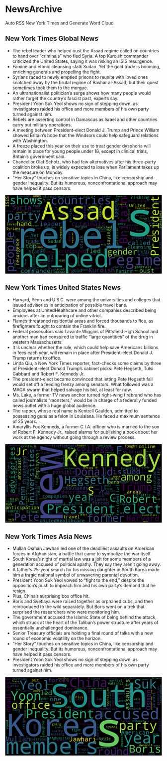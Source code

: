 # NewsArchive
Auto RSS New York Times and Generate Word Cloud

## New York Times Global News
* The rebel leader who helped oust the Assad regime called on countries to hand over “criminals” who fled Syria. A top Kurdish commander criticized the United States, saying it was risking an ISIS resurgence.
* Famine and ethnic cleansing stalk Sudan. Yet the gold trade is booming, enriching generals and propelling the fight.
* Syrians raced to newly emptied prisons to reunite with loved ones snatched away by the brutal regime of Bashar al-Assad, but their quest sometimes took them to the morgue.
* An ultranationalist politician’s surge shows how many people would rather forget the country’s fascist past, experts say.
* President Yoon Suk Yeol shows no sign of stepping down, as investigators raided his office and more members of his own party turned against him.
* Rebels are asserting control in Damascus as Israel and other countries carry out military operations.
* A meeting between President-elect Donald J. Trump and Prince William showed Britain’s hope that the Windsors could help safeguard relations with Washington.
* A freeze placed this year on their use to treat gender dysphoria will remain in place for young people under 18, except in clinical trials, Britain’s government said.
* Chancellor Olaf Scholz, who had few alternatives after his three-party coalition broke up, is widely expected to lose when Parliament takes up the measure on Monday.
* “Her Story” touches on sensitive topics in China, like censorship and gender inequality. But its humorous, nonconfrontational approach may have helped it pass censors.

![Global](./global.png)
## New York Times United States News
* Harvard, Penn and U.S.C. were among the universities and colleges that issued advisories in anticipation of possible travel bans.
* Employees at UnitedHealthcare and other companies described being anxious after an outpouring of online vitriol.
* Flames threatened residential areas and forced thousands to flee, as firefighters fought to contain the Franklin fire.
* Federal prosecutors said Lavante Wiggins of Pittsfield High School and another man had conspired to traffic “large quantities” of the drug in western Massachusetts.
* It is unclear whether the rule, which could help save Americans billions in fees each year, will remain in place after President-elect Donald J. Trump returns to office.
* Linda Qiu, a New York Times reporter, fact-checks some claims by three of President-elect Donald Trump’s cabinet picks: Pete Hegseth, Tulsi Gabbard and Robert F. Kennedy Jr.
* The president-elect became convinced that letting Pete Hegseth fail would set off a feeding frenzy among senators. What followed was a MAGA swarm that helped salvage his bid, at least for now.
* Ms. Lake, a former TV news anchor turned right-wing firebrand who has called journalists “monsters,” would be in charge of a federally funded news outlet with a huge global audience.
* The rapper, whose real name is Kentrell Gaulden, admitted to possessing guns as a felon in Louisiana. He faced a maximum sentence of 25 years.
* Amaryllis Fox Kennedy, a former C.I.A. officer who is married to the son of Robert F. Kennedy Jr., raised alarms for publishing a book about her work at the agency without going through a review process.

![US](./usnews.png)
## New York Times Asia News
* Mullah Osman Jawhari led one of the deadliest assaults on American forces in Afghanistan, a battle that came to symbolize the war itself.
* South Korea’s night of martial law was a jolt for some members of a generation accused of political apathy. They say they aren’t going away.
* A father’s 25-year search for his missing daughter in South Korea made him a tragic national symbol of unwavering parental devotion.
* President Yoon Suk Yeol vowed to “fight to the end,” despite the opposition’s push to impeach him and his own party’s demand that he resign.
* Plus, China’s surprising box office hit.
* Boris and Svetlaya were raised together as orphaned cubs, and then reintroduced to the wild separately. But Boris went on a trek that surprised the researchers who were monitoring him.
* The government accused the Islamic State of being behind the attack, which struck at the heart of the Taliban’s power structure after years of essentially unchallenged dominance.
* Senior Treasury officials are holding a final round of talks with a new round of economic volatility on the horizon.
* “Her Story” touches on sensitive topics in China, like censorship and gender inequality. But its humorous, nonconfrontational approach may have helped it pass censors.
* President Yoon Suk Yeol shows no sign of stepping down, as investigators raided his office and more members of his own party turned against him.

![Asian](./asian.png)
